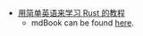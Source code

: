 - [用简单英语来学习 Rust 的教程](https://github.com/Dhghomon/easy_rust)
	- mdBook can be found [here](https://dhghomon.github.io/easy_rust).